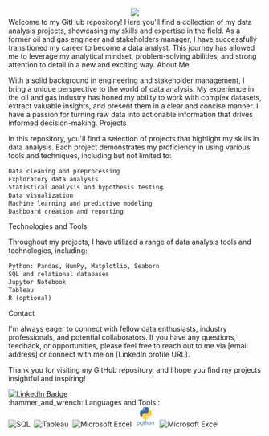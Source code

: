 <div id="header" align="center">
  <img src="https://media.giphy.com/media/M9gbBd9nbDrOTu1Mqx/giphy.gif" width="100"/>
</div>
Welcome to my GitHub repository! Here you'll find a collection of my data analysis projects, showcasing my skills and expertise in the field. As a former oil and gas engineer and stakeholders manager, I have successfully transitioned my career to become a data analyst. This journey has allowed me to leverage my analytical mindset, problem-solving abilities, and strong attention to detail in a new and exciting way.
About Me

With a solid background in engineering and stakeholder management, I bring a unique perspective to the world of data analysis. My experience in the oil and gas industry has honed my ability to work with complex datasets, extract valuable insights, and present them in a clear and concise manner. I have a passion for turning raw data into actionable information that drives informed decision-making.
Projects

In this repository, you'll find a selection of projects that highlight my skills in data analysis. Each project demonstrates my proficiency in using various tools and techniques, including but not limited to:

    Data cleaning and preprocessing
    Exploratory data analysis
    Statistical analysis and hypothesis testing
    Data visualization
    Machine learning and predictive modeling
    Dashboard creation and reporting

Technologies and Tools

Throughout my projects, I have utilized a range of data analysis tools and technologies, including:

    Python: Pandas, NumPy, Matplotlib, Seaborn
    SQL and relational databases
    Jupyter Notebook
    Tableau
    R (optional)

Contact

I'm always eager to connect with fellow data enthusiasts, industry professionals, and potential collaborators. If you have any questions, feedback, or opportunities, please feel free to reach out to me via [email address] or connect with me on [LinkedIn profile URL].

Thank you for visiting my GitHub repository, and I hope you find my projects insightful and inspiring!
<div id="badges">
  <a href="your-linkedin-URL">
    <img src="https://img.shields.io/badge/LinkedIn-blue?style=for-the-badge&logo=linkedin&logoColor=white" alt="LinkedIn Badge"/>
  </a>
</div>
 :hammer_and_wrench: Languages and Tools :
 <div>

  <div>
   <img src="https://www.svgrepo.com/show/13344/sql-file-format.svg" title="SQL" alt="SQL" width="40" height="40"/>&nbsp;
   <img src="https://cdn.worldvectorlogo.com/logos/tableau-software.svg" title="Tableau" alt="Tableau" width="40" height="40"/>&nbsp;
    <img src="https://upload.wikimedia.org/wikipedia/commons/8/8d/Microsoft_Excel_Logo_%282013-2019%29.svg" title="Microsoft Excel" alt="Microsoft Excel" width="40" height="40"/>&nbsp;
    <img src="https://github.com/devicons/devicon/blob/master/icons/python/python-original-wordmark.svg" title="Python" alt="Python" width="40" height="40"/>&nbsp;
      <img src="https://upload.wikimedia.org/wikipedia/commons/c/cf/New_Power_BI_Logo.svg" title="Microsoft Excel" alt="Microsoft Excel" width="40" height="40"/>&nbsp; 

